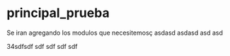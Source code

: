 # principal_prueba
Se iran agregando los modulos que necesitemosç
asdasd
asdasd
asd
asd


34sdfsdf
sdf
sdf
sdf
sdf
